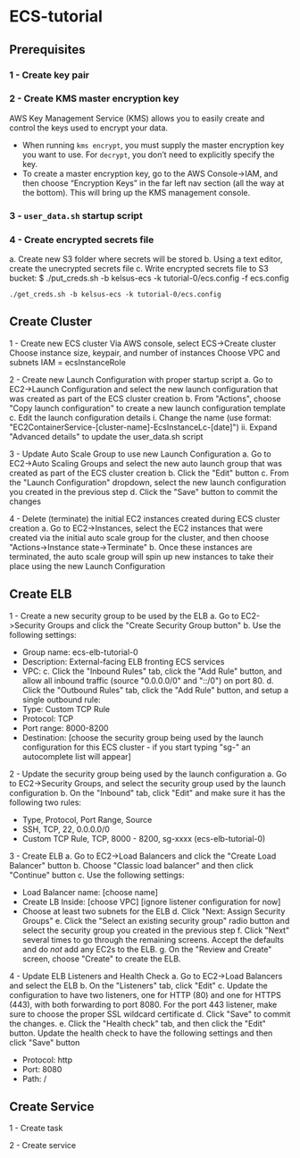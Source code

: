 # ECS-tutorial

## Prerequisites

### 1 - Create key pair

### 2 - Create KMS master encryption key
AWS Key Management Service (KMS) allows you to easily create and control the keys used to encrypt your data.

* When running `kms encrypt`, you must supply the master encryption key you want to use. For `decrypt`, you don’t need to explicitly specify the key.
* To create a master encryption key, go to the AWS Console->IAM, and then choose “Encryption Keys” in the far left nav section (all the way at the bottom). This will bring up the KMS management console.

### 3 - `user_data.sh` startup script

### 4 - Create encrypted secrets file
a. Create new S3 folder where secrets will be stored
b. Using a text editor, create the unecrypted secrets file
c. Write encrypted secrets file to S3 bucket:
$ ./put_creds.sh -b kelsus-ecs -k tutorial-0/ecs.config -f ecs.config

```
./get_creds.sh -b kelsus-ecs -k tutorial-0/ecs.config
```


## Create Cluster

1 - Create new ECS cluster
Via AWS console, select ECS->Create cluster
Choose instance size, keypair, and number of instances
Choose VPC and subnets
IAM = ecsInstanceRole

2 - Create new Launch Configuration with proper startup script
a. Go to EC2->Launch Configuration and select the new launch configuration that was created as part of the ECS cluster creation
b. From "Actions", choose "Copy launch configuration" to create a new launch configuration template
c. Edit the launch configuration details
    i. Change the name (use format: "EC2ContainerService-[cluster-name]-EcsInstanceLc-[date]")
    ii. Expand "Advanced details" to update the user_data.sh script

3 - Update Auto Scale Group to use new Launch Configuration
a. Go to EC2->Auto Scaling Groups and select the new auto launch group that was created as part of the ECS cluster creation
b. Click the "Edit" button
c. From the "Launch Configuration" dropdown, select the new launch configuration you created in the previous step
d. Click the "Save" button to commit the changes

4 - Delete (terminate) the initial EC2 instances created during ECS cluster creation
a. Go to EC2->Instances, select the EC2 instances that were created via the initial auto scale group for the cluster, and then choose "Actions->Instance state->Terminate"
b. Once these instances are terminated, the auto scale group will spin up new instances to take their place using the new Launch Configuration


## Create ELB

1 - Create a new security group to be used by the ELB
a. Go to EC2->Security Groups and click the "Create Security Group button"
b. Use the following settings:
- Group name: ecs-elb-tutorial-0
- Description: External-facing ELB fronting ECS services
- VPC:
c. Click the "Inbound Rules" tab, click the "Add Rule" button, and allow all inbound traffic (source "0.0.0.0/0" and "::/0") on port 80.
d. Click the "Outbound Rules" tab, click the "Add Rule" button, and setup a single outbound rule:
- Type: Custom TCP Rule
- Protocol: TCP
- Port range: 8000-8200
- Destination: [choose the security group being used by the launch configuration for this ECS cluster - if you start typing "sg-" an autocomplete list will appear]

2 - Update the security group being used by the launch configuration
a. Go to EC2->Security Groups, and select the security group used by the launch configuration
b. On the "Inbound" tab, click "Edit" and make sure it has the following two rules:
- Type, Protocol, Port Range, Source
- SSH, TCP, 22, 0.0.0.0/0
- Custom TCP Rule, TCP, 8000 - 8200, sg-xxxx (ecs-elb-tutorial-0)

3 - Create ELB
a. Go to EC2->Load Balancers and click the "Create Load Balancer" button
b. Choose "Classic load balancer" and then click "Continue" button
c. Use the following settings:
- Load Balancer name: [choose name]
- Create LB Inside: [choose VPC]
[ignore listener configuration for now]
- Choose at least two subnets for the ELB
d. Click "Next: Assign Security Groups"
e. Click the "Select an existing security group" radio button and select the security group you created in the previous step
f. Click "Next" several times to go through the remaining screens. Accept the defaults and do *not* add any EC2s to the ELB.
g. On the "Review and Create" screen, choose "Create" to create the ELB.

4 - Update ELB Listeners and Health Check
a. Go to EC2->Load Balancers and select the ELB
b. On the "Listeners" tab, click "Edit"
c. Update the configuration to have two listeners, one for HTTP (80) and one for HTTPS (443), with both forwarding to port 8080.  For the port 443 listener, make sure to choose the proper SSL wildcard certificate
d. Click "Save" to commit the changes.
e. Click the "Health check" tab, and then click the "Edit" button. Update the health check to have the following settings and then click "Save" button
- Protocol: http
- Port: 8080
- Path: /


## Create Service

1 - Create task

2 - Create service
